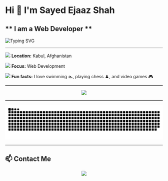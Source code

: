 # <h1>Hi 👋 I'm Sayed Ejaaz Shah</h1>  

 <h2>**  I am a Web Developer  **</h2>     

![Typing SVG](https://readme-typing-svg.demolab.com?font=Fira+Code&weight=500&size=22&pause=1000&color=00F700&width=500&lines=I+am+a+Web+Developer;React+%7C+JavaScript+%7C+CSS+Lover;Always+Learning+New+Things)

---

<p>
  <img src="https://img.icons8.com/color/30/000000/worldwide-location.png"/> <b>Location:</b> Kabul, Afghanistan  
</p>
<p>
  <img src="https://img.icons8.com/color/30/000000/code.png"/> <b>Focus:</b> Web Development  
</p>
<p>
  <img src="https://img.icons8.com/color/30/000000/controller.png"/> <b>Fun facts:</b> I love swimming 🏊, playing chess ♟️, and video games 🎮  
</p>

---



<p align="center">
  <img src="https://skillicons.dev/icons?i=html,css,js,react,tailwind,git,github,vscode,php" />
</p>

---

![Snake animation](https://github.com/Platane/snk/raw/output/github-contribution-grid-snake.svg)

---

## 📫 Contact Me  
<p align="center">
  <a href="mailto:shahejaaz451@gmail.com"><img src="https://img.shields.io/badge/Email-D14836.svg?&style=for-the-badge&logo=gmail&logoColor=white" /></a>
</p>
